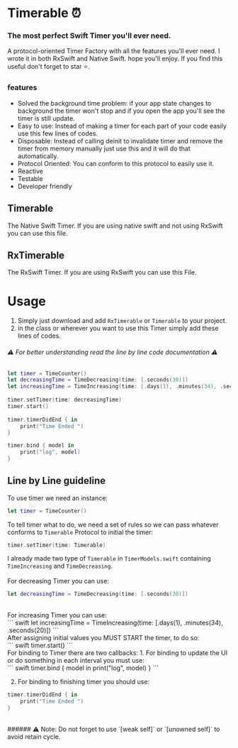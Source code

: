 # Timerable ⏰
### The most perfect Swift Timer you'll ever need.
A protocol-oriented Timer Factory with all the features you'll ever need.
I wrote it in both RxSwift and Native Swift. hope you'll enjoy.
If you find this useful don't forget to star ⭐️.

### features
- Solved the background time problem: if your app state changes to background the timer won't stop and if you open the app you'll see the timer is still update.
- Easy to use: Instead of making a timer for each part of your code easily use this few lines of codes.
- Disposable: Instead of calling deinit to invalidate timer and remove the timer from memory manually just use this and it will do that automatically.
- Protocol Oriented: You can conform to this protocol to easily use it.
- Reactive
- Testable
- Developer friendly

## Timerable
The Native Swift Timer. If you are using native swift and not using RxSwift you can use this file.

## RxTimerable
The RxSwift Timer. If you are using RxSwift you can use this File.

# Usage
1. Simply just download and add  `RxTimerable` or `Timerable` to your project.
2. in the class or wherever you want to use this Timer simply add these lines of codes.

 ###### ⚠️ For better understanding read the line by line code documentation ⚠️
``` swift
let timer = TimeCounter()
let decreasingTime = TimeDecreasing(time: [.seconds(30)])
let increasingTime = TimeIncreasing(time: [.days(1), .minutes(34), .seconds(20)])
        
timer.setTimer(time: decreasingTime)
timer.start()
        
timer.timerDidEnd { in
    print("Time Ended ")
}

timer.bind { model in
    print("log", model)
}
```

## Line by Line guideline
To use timer we need an instance: <br />
``` swift 
let timer = TimeCounter()
```

To tell timer what to do, we need a set of rules so we can pass whatever conforms to `Timerable` Protocol to initial the timer: <br />
``` swift
timer.setTimer(time: Timerable)
```

I already made two type of `Timerable` in `TimerModels.swift` containing `TimeIncreasing` and `TimeDecreasing`. <br />
<br />
For decreasing Timer you can use: <br />
``` swift 
let decreasingTime = TimeDecreasing(time: [.seconds(30)])
```
<br />
For increasing Timer you can use: <br />
``` swift
let increasingTime = TimeIncreasing(time: [.days(1), .minutes(34), .seconds(20)])
``` 
<br />
After assigning initial values you MUST START the timer, to do so: <br />
``` swift
timer.start()
```
<br />
For binding to Timer there are two callbacks:
1. For binding to update the UI or do something in each interval you must use: <br />
``` swift
timer.bind { model in
    print("log", model)
} 
```

2. For binding to finishing timer you should use: <br />
``` swift
timer.timerDidEnd { in
    print("Time Ended ")
}
```
<br />
###### ⚠️ Note: Do not forget to use `[weak self]` or `[unowned self]` to avoid retain cycle.
<br />
